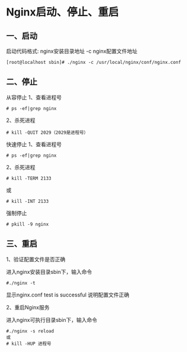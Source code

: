 # Nginx启动、停止、重启
## 一、启动

启动代码格式: nginx安装目录地址 -c nginx配置文件地址
```
[root@localhost sbin]# ./nginx -c /usr/local/nginx/conf/nginx.conf
```
## 二、停止

从容停止
1、查看进程号
```
# ps -ef|grep nginx
```
2、杀死进程
```
# kill -QUIT 2029（2029是进程号）
```
快速停止
1、查看进程号
```
# ps -ef|grep nginx
```
2、杀死进程
```
# kill -TERM 2133
```
或
```
# kill -INT 2133
```
强制停止
```
# pkill -9 nginx
```
## 三、重启

1、验证配置文件是否正确

进入nginx安装目录sbin下，输入命令
```
#./nginx -t
```
显示nginx.conf test is successful 说明配置文件正确

2、重启Nginx服务

进入nginx可执行目录sbin下，输入命令
```
#./nginx -s reload
或
# kill -HUP 进程号
```
